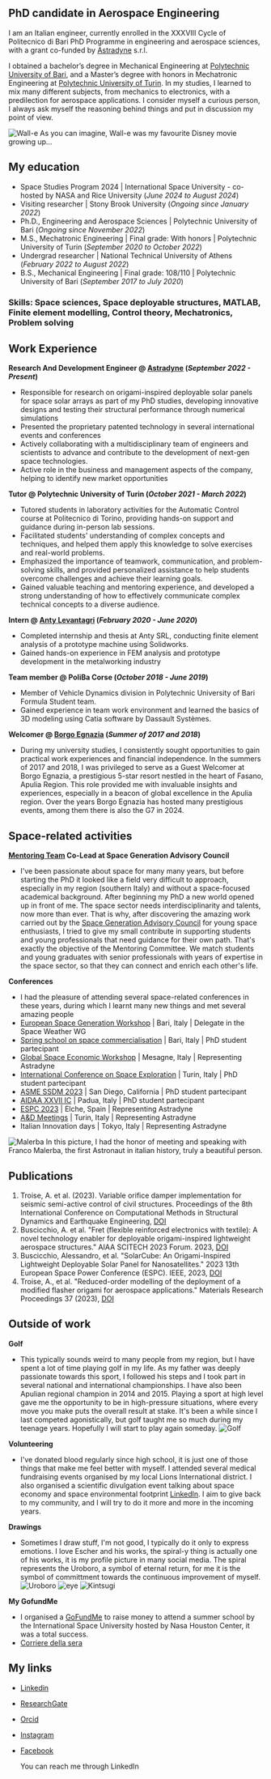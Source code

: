 ## PhD candidate in Aerospace Engineering

I am an Italian engineer, currently enrolled in the XXXVIII Cycle of Politecnico di Bari PhD Programme in engineering and aerospace sciences, with a grant co-funded by [Astradyne](https://www.astradyne.space/) s.r.l.

I obtained a bachelor’s degree in Mechanical Engineering at [Polytechnic University of Bari](https://www.poliba.it/it), and a Master’s degree with honors in Mechatronic Engineering at [Polytechnic University of Turin](https://www.polito.it/). In my studies, I learned to mix many different subjects, from mechanics to electronics, with a predilection for aerospace applications.
I consider myself a curious person, I always ask myself the reasoning behind things and put in discussion my point of view.

![Wall-e](/Pics/IMG_4643.JPG)
As you can imagine, Wall-e was my favourite Disney movie growing up...

## My education
- Space Studies Program 2024 | International Space University - co-hosted by NASA and Rice University (_June 2024 to August 2024_)
- Visiting researcher | Stony Brook University (_Ongoing since January 2022_)
- Ph.D., Engineering and Aerospace Sciences | Polytechnic University of Bari (_Ongoing since November 2022_)
- M.S., Mechatronic Engineering | Final grade: With honors	| Polytechnic University of Turin (_September 2020 to October 2022_)
- Undergrad researcher | National Technical University of Athens (_February 2022 to August 2022_)
- B.S., Mechanical Engineering | Final grade: 108/110 | Polytechnic University of Bari (_September 2017 to July 2020_)

### Skills: Space sciences, Space deployable structures, MATLAB, Finite element modelling, Control theory, Mechatronics, Problem solving

## Work Experience
**Research And Development Engineer @ [Astradyne](https://www.astradyne.space/) (_September 2022 - Present_)**

- Responsible for research on origami-inspired deployable solar panels for space solar arrays as part of my PhD studies, developing innovative designs and testing their structural performance through numerical simulations
- Presented the proprietary patented technology in several international events and conferences
- Actively collaborating with a multidisciplinary team of engineers and scientists to advance and contribute to the development of next-gen space technologies.
- Active role in the business and management aspects of the company, helping to identify new market opportunities

**Tutor @ Polytechnic University of Turin (_October 2021 - March 2022_)**
- Tutored students in laboratory activities for the Automatic Control course at Politecnico di Torino, providing hands-on support and guidance during in-person lab sessions.
- Facilitated students' understanding of complex concepts and techniques, and helped them apply this knowledge to solve exercises and real-world problems.
- Emphasized the importance of teamwork, communication, and problem-solving skills, and provided personalized assistance to help students overcome challenges and achieve their learning goals.
- Gained valuable teaching and mentoring experience, and developed a strong understanding of how to effectively communicate complex technical concepts to a diverse audience.

**Intern @ [Anty Levantagri](https://www.spinparts.it/en) (_February 2020 - June 2020_)**
- Completed internship and thesis at Anty SRL, conducting finite element analysis of a prototype machine using Solidworks.
- Gained hands-on experience in FEM analysis and prototype development in the metalworking industry

**Team member @ PoliBa Corse (_October 2018 - June 2019_)**
- Member of Vehicle Dynamics division in Polytechnic University of Bari Formula Student team.
- Gained experience in team work environment and learned the basics of 3D modeling using Catia software by Dassault Systèmes.

**Welcomer @ [Borgo Egnazia](https://www.borgoegnazia.com/) (_Summer of 2017 and 2018_)**
- During my university studies, I consistently sought opportunities to gain practical work experiences and financial independence. In the summers of 2017 and 2018, I was privileged to serve as a Guest Welcomer at Borgo Egnazia, a prestigious 5-star resort nestled in the heart of Fasano, Apulia Region. This role provided me with invaluable insights and experiences, especially in a beacon of global excellence in the Apulia region. Over the years Borgo Egnazia has hosted many prestigious events, among them there is also the G7 in 2024.

## Space-related activities
**[Mentoring Team](https://spacegeneration.org/mentoring) Co-Lead at Space Generation Advisory Council**
- I've been passionate about space for many many years, but before starting the PhD it looked like a field very difficult to approach, especially in my region (southern Italy) and without a space-focused academical background. After beginning my PhD a new world opened up in front of me. The space sector needs interdisciplinarity and talents, now more than ever.
That is why, after discovering the amazing work carried out by the [Space Generation Advisory Council](https://spacegeneration.org/) for young space enthusiasts, I tried to give my small contribute in supporting students and young professionals that need guidance for their own path. That's exactly the objective of the Mentoring Committee. We match students and young graduates with senior professionals with years of expertise in the space sector, so that they can connect and enrich each other's life.

**Conferences**
- I had the pleasure of attending several space-related conferences in these years, during which I learnt many new things and met several amazing people
- [European Space Generation Workshop](https://spacegeneration.org/7esgw2023) | Bari, Italy | Delegate in the Space Weather WG
- [Spring school on space commercialisation](https://ecseco.org/event/spring-school-gsew/) | Bari, Italy | PhD student partecipant
- [Global Space Economic Workshop](https://www.dtascarl.org/en/the-global-space-economic-workshop/) | Mesagne, Italy | Representing Astradyne
- [International Conference on Space Exploration](https://www.aidaa.it/aerospaceitaly2024/aae/#:~:text=AIDAA%20is%20glad%20to%20announce,selected%20as%20the%20organizing%20partner.) | Turin, Italy | PhD student partecipant
- [ASME SSDM 2023](https://event.asme.org/SSDM2023) | San Diego, California | PhD student partecipant
- [AIDAA XXVII IC](https://www.aidaa.it/aidaa2023/) | Padua, Italy | PhD student partecipant
- [ESPC 2023](https://atpi.eventsair.com/espc2023/) | Elche, Spain | Representing Astradyne
- [A&D Meetings](https://torino.bciaerospace.com/) | Turin, Italy | Representing Astradyne
- Italian Innovation days | Tokyo, Italy | Representing Astradyne

![Malerba](/Pics/1694637249452.jpg)
In this picture, I had the honor of meeting and speaking with Franco Malerba, the first Astronaut in italian history, truly a beautiful person.

## Publications
1. Troise, A. et al. (2023). Variable orifice damper implementation for seismic semi-active control of civil structures. Proceedings of the 8th International Conference on Computational Methods in Structural Dynamics and Earthquake Engineering, [DOI](https://doi.org/10.7712/120123.10553.20285)
2. Buscicchio, A. et al. "Fret (flexible reinforced electronics with textile): A novel technology enabler for deployable origami-inspired lightweight aerospace structures." AIAA SCITECH 2023 Forum. 2023, [DOI](https://doi.org/10.2514/6.2023-2081)
3. Buscicchio, Alessandro, et al. "SolarCube: An Origami-Inspired Lightweight Deployable Solar Panel for Nanosatellites." 2023 13th European Space Power Conference (ESPC). IEEE, 2023, [DOI](https://doi.org/10.1109/espc59009.2023.10298125)
4. Troise, A., et al. "Reduced-order modelling of the deployment of a modified flasher origami for aerospace applications." Materials Research Proceedings 37 (2023), [DOI](https://doi.org/10.21741/9781644902813-120)


## Outside of work
**Golf**
- This typically sounds weird to many people from my region, but I have spent a lot of time playing golf in my life. As my father was deeply passionate towards this sport, I followed his steps and I took part in several national and international championships. I have also been Apulian regional champion in 2014 and 2015. Playing a sport at high level gave me the opportunity to be in high-pressure situations, where every move you make puts the overall result at stake. It's been a while since I last competed agonistically, but golf taught me so much during my teenage years. Hopefully I will start to play again someday.
![Golf](/Pics/kinder_final.jpg)

**Volunteering**
- I've donated blood regularly since high school, it is just one of those things that make me feel better with myself. I attended several medical fundraising events organised by my local Lions International district. I also organised a scientific divulgation event talking about space economy and space environmental footprint [LinkedIn](https://www.linkedin.com/events/ingegneriaescienzeaerospaziali-7149455471769272320/comments/). I aim to give back to my community, and I will try to do it more and more in the incoming years.

**Drawings**
- Sometimes I draw stuff, I'm not good, I typically do it only to express emotions. I love Escher and his works, the spiral-y thing is actually one of his works, it is my profile picture in many social media. The spiral represents the Uroboro, a symbol of eternal return, for me it is the symbol of committment towards the continuous improvement of myself.
![Uroboro](/Pics/IMG_2663.JPG)
![eye](/Pics/IMG_2664.JPG)
![Kintsugi](/Pics/IMG_2665.PNG)

**My GofundMe**
- I organised a [GoFundMe](https://www.gofundme.com/f/andrea-alla-international-space-university) to raise money to attend a summer school by the International Space University hosted by Nasa Houston Center, it was a total success.
- [Corriere della sera](https://bari.corriere.it/notizie/cronaca/24_febbraio_21/andrea-troise-ingegnere-barese-raccolto-ottomila-euro-in-due-giorni-sul-web-studiare-nasa-16a1a5a8-036a-4124-ade4-316a75dfcxlk.shtml)

## My links
- [Linkedin](https://www.linkedin.com/in/andrea-troise/)
- [ResearchGate](https://www.researchgate.net/profile/Andrea-Troise-2)
- [Orcid](https://orcid.org/0009-0006-4864-6603)
- [Instagram](https://www.instagram.com/andrea.troise.9/)
- [Facebook](https://www.facebook.com/a.troise.9/)

  You can reach me through LinkedIn
